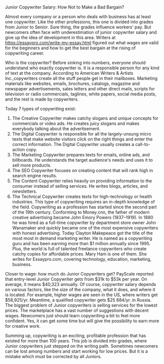 Junior Copywriter Salary: How Not to Make a Bad Bargain?

Almost every company or a person who deals with business has at least one copywriter. Like the other professions, this one is divided into grades from Junior to Senior. Sure thing, the grades influence workers' pay. But newcomers often face with underestimation of junior copywriter salary and give up the idea of development in this area. Writers at https://essaypro.com/write-my-essay.html figured out what wages are valid for the beginners and how to get the best bargain at the rising of copywriting career.

Who is the copywriter?
Before sinking into numbers, everyone should understand who exactly copywriter is. It is a responsible person for any kind of text at the company. According to American Writers & Artists Inc.,copywriters create all the stuff people get in their mailboxes. Marketing materials like websites, emails, brochures, catalogs, magazine and newspaper advertisements, sales letters and other direct mails, scripts for television or radio commercials, taglines, white papers, social media posts, and the rest is made by copywriters. 

Today 7 types of copywriting exist:
1. The Creative Copywriter makes catchy slogans and unique concepts for commercials or video ads. He creates juicy slogans and makes everybody talking about the advertisement. 
2. The Digital Copywriter is responsible for all the largely-unsung micro texts that make website visitors click on the right things and enter the correct information. The Digital Copywriter usually creates a call-to-action copy. 
3. The Marketing Copywriter prepares texts for emails, online ads, and billboards. He understands the target audience's needs and uses it to sell more products. 
4. The SEO Copywriter focuses on creating content that will rank high in search engine results.
5. The Content Copywriter relies heavily on providing information to the consumer instead of selling services. He writes blogs, articles, and newsletters.
7. The Technical Copywriter creates texts for high-technology or health industries. This type of copywriting requires an in-depth knowledge of the field. 
Copywriting as a profession has started since the second part of the 19th century. Conforming to Money.cnn, the father of modern creative advertising became John Emory Powers (1837–1919). In 1880 he was hired as a full-time copywriter by department store owner John Wanamaker and quickly became one of the most expensive copywriters with honest advertising. Today Clayton Makepeace got the title of the most most in demand marketing writer. He is named as a copywriting guru and has been earning more than $1 million annually since 1995. 
Plus, the world is full of talented freelance copywriters who create catchy copies for affordable prices. Mary Ham is one of them. She writes for Essaypro.com, covering technology, education, marketing, business. 

Closer to wage: how much do Junior Copywriters get?
PayScale reported that entry-level Junior Copywriter gets from $31k to $53k per year. On average, it means $40,323 annually. Of course, copywriter salary depends on various factors, like the size of the company, what it does, and where it is located. For example, higher wages are seen in the US, where writers get $58,925/yr. Meantime, a qualified copywriter gets $25 884/yr. in Russia.  
The biggest problem of Junior copywriters is selling services for the lowest prices. The marketplace has a vast number of suggestions with decent wages. Newcomers just should learn copywriting a bit to feel more confident. Yes, it can get some time but will give the possibility to earn more for creative work. 

Summing up, copywriting is an exciting, profitable profession that has existed for more than 100 years. This job is divided into grades, where Junior copywriters just stepped on the writing path. Sometimes newcomers can be lost among numbers and start working for low prices. But it is a mistake which must be corrected by all Juniors.



